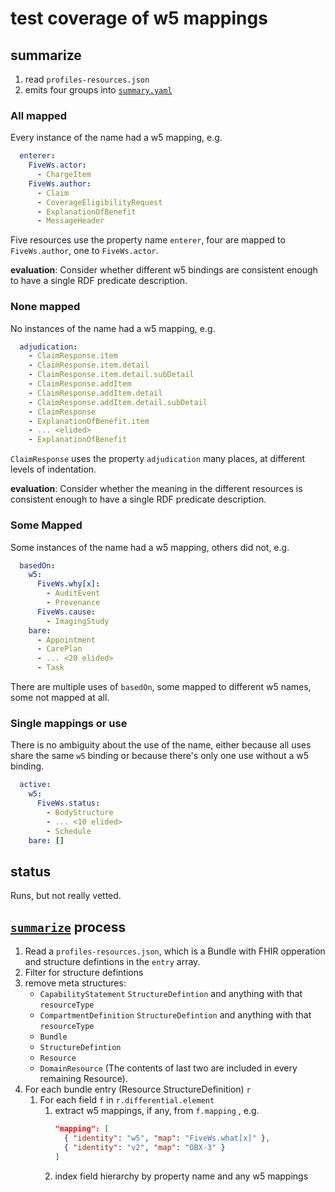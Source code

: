 # test coverage of w5 mappings

## summarize

1. read `profiles-resources.json`
2. emits four groups into [`summary.yaml`](summary.yaml)


### All mapped
Every instance of the name had a w5 mapping, e.g.
``` yaml
  enterer:
    FiveWs.actor:
      - ChargeItem
    FiveWs.author:
      - Claim
      - CoverageEligibilityRequest
      - ExplanationOfBenefit
      - MessageHeader
```
Five resources use the property name `enterer`, four are mapped to `FiveWs.author`, one to `FiveWs.actor`.

**evaluation**: Consider whether different w5 bindings are consistent enough to have a single RDF predicate description.


### None mapped
No instances of the name had a w5 mapping, e.g.
``` yaml
  adjudication:
    - ClaimResponse.item
    - ClaimResponse.item.detail
    - ClaimResponse.item.detail.subDetail
    - ClaimResponse.addItem
    - ClaimResponse.addItem.detail
    - ClaimResponse.addItem.detail.subDetail
    - ClaimResponse
    - ExplanationOfBenefit.item
    - ... <elided>
    - ExplanationOfBenefit
```
`ClaimResponse` uses the property `adjudication` many places, at different levels of indentation.

**evaluation**: Consider whether the meaning in the different resources is consistent enough to have a single RDF predicate description.


### Some Mapped
Some instances of the name had a w5 mapping, others did not, e.g.
``` yaml
  basedOn:
    w5:
      FiveWs.why[x]:
        - AuditEvent
        - Provenance
      FiveWs.cause:
        - ImagingStudy
    bare:
      - Appointment
      - CarePlan
      - ... <20 elided>
      - Task
```
There are multiple uses of `basedOn`, some mapped to different w5 names, some not mapped at all.


### Single mappings or use
There is no ambiguity about the use of the name, either because all uses share the same `w5` binding or because there's only one use without a w5 binding.
``` yaml
  active:
    w5:
      FiveWs.status:
        - BodyStructure
        - ... <10 elided>
        - Schedule
    bare: []
```

## status

Runs, but not really vetted.

## [`summarize`](bin/summarize) process

1. Read a `profiles-resources.json`, which is a Bundle with FHIR opperation and structure defintions in the `entry` array.
2. Filter for structure defintions
3. remove meta structures:
   - `CapabilityStatement` `StructureDefintion` and anything with that `resourceType`
   - `CompartmentDefinition` `StructureDefintion` and anything with that `resourceType`
   - `Bundle`
   - `StructureDefintion`
   - `Resource`
   - `DomainResource`
   (The contents of last two are included in every remaining Resource).
5. For each bundle entry (Resource StructureDefinition) `r`
   1. For each field `f` in `r.differential.element`
      1. extract w5 mappings, if any, from `f.mapping` , e.g.
         ``` json
         "mapping": [
           { "identity": "w5", "map": "FiveWs.what[x]" },
           { "identity": "v2", "map": "OBX-3" }
         ]
         ```
      2. index field hierarchy by property name and any w5 mappings
